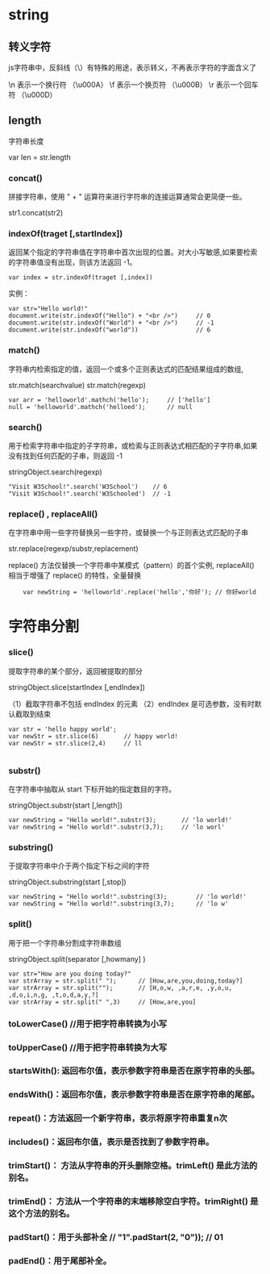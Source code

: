 
# string

## 转义字符

js字符串中，反斜线（\）有特殊的用途，表示转义，不再表示字符的字面含义了

\n 	表示一个换行符 （\u000A）
\f 	表示一个换页符 （\u000B）
\r 	表示一个回车符 （\u000D）


## length
字符串长度

var len = str.length


### concat()
拼接字符串，使用 " + " 运算符来进行字符串的连接运算通常会更简便一些。

str1.concat(str2)


### indexOf(traget [,startIndex])
返回某个指定的字符串值在字符串中首次出现的位置。对大小写敏感,如果要检索的字符串值没有出现，则该方法返回 -1。

```
var index = str.indexOf(traget [,index])
```

实例：
```
var str="Hello world!"
document.write(str.indexOf("Hello") + "<br />")		// 0
document.write(str.indexOf("World") + "<br />")		// -1
document.write(str.indexOf("world"))				// 6

```



###  match() 
字符串内检索指定的值，返回一个或多个正则表达式的匹配结果组成的数组,

str.match(searchvalue)
str.match(regexp)

```
var arr = 'helloworld'.mathch('hello');		// ['hello']
null = 'helloworld'.mathch('helloed');		// null
```


### search() 
用于检索字符串中指定的子字符串，或检索与正则表达式相匹配的子字符串,如果没有找到任何匹配的子串，则返回 -1

stringObject.search(regexp)


```
"Visit W3School!".search('W3School')	// 6
"Visit W3School!".search('W3Schooled')	// -1

```



###  replace() , replaceAll()
在字符串中用一些字符替换另一些字符，或替换一个与正则表达式匹配的子串

str.replace(regexp/substr,replacement)

replace() 方法仅替换一个字符串中某模式（pattern）的首个实例, replaceAll() 相当于增强了 replace() 的特性，全量替换

```
	var newString = 'helloworld'.replace('hello','你好');	// 你好world
```



# 字符串分割

###  slice() 
提取字符串的某个部分，返回被提取的部分

stringObject.slice(startIndex [,endIndex])

（1）截取字符串不包括 endIndex 的元素
（2）endIndex 是可选参数，没有时默认截取到结束
```
var str = 'hello happy world';
var newStr = str.slice(6)		// happy world!
var newStr = str.slice(2,4)		// ll
	
```

### substr()
在字符串中抽取从 start 下标开始的指定数目的字符。

stringObject.substr(start [,length])

```
var newString = "Hello world!".substr(3);		// 'lo world!'
var newString = "Hello world!".substr(3,7);		// 'lo worl'
```

### substring()
于提取字符串中介于两个指定下标之间的字符

stringObject.substring(start [,stop])

```
var newString = "Hello world!".substring(3);		// 'lo world!'
var newString = "Hello world!".substring(3,7);		// 'lo w'
```




### split() 
用于把一个字符串分割成字符串数组

stringObject.split(separator [,howmany] )

```
var str="How are you doing today?"
var strArray = str.split(" ");		// [How,are,you,doing,today?]
var strArray = str.split("");		// [H,o,w, ,a,r,e, ,y,o,u, ,d,o,i,n,g, ,t,o,d,a,y,?]
var strArray = str.split(" ",3)		// [How,are,you]
```


### toLowerCase()	//用于把字符串转换为小写
### toUpperCase()	//用于把字符串转换为大写
### startsWith(): 返回布尔值，表示参数字符串是否在原字符串的头部。
### endsWith()：返回布尔值，表示参数字符串是否在原字符串的尾部。
### repeat()：方法返回一个新字符串，表示将原字符串重复n次
### includes()：返回布尔值，表示是否找到了参数字符串。
### trimStart()： 方法从字符串的开头删除空格。trimLeft() 是此方法的别名。
### trimEnd()： 方法从一个字符串的末端移除空白字符。trimRight() 是这个方法的别名。
### padStart()：用于头部补全	 // "1".padStart(2, "0")); // 01
### padEnd()：用于尾部补全。